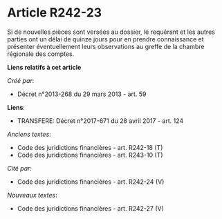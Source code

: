# Article R242-23

Si de nouvelles pièces sont versées au dossier, le requérant et les autres parties ont un délai de quinze jours pour en
prendre connaissance et présenter éventuellement leurs observations au greffe de la chambre régionale des comptes.

**Liens relatifs à cet article**

_Créé par_:

  - Décret n°2013-268 du 29 mars 2013 - art. 59

**Liens**:

  - TRANSFERE: Décret n°2017-671 du 28 avril 2017 - art. 124

_Anciens textes_:

  - Code des juridictions financières - art. R242-18 (T)
  - Code des juridictions financières - art. R243-10 (T)

_Cité par_:

  - Code des juridictions financières - art. R242-24 (V)

_Nouveaux textes_:

  - Code des juridictions financières - art. R242-27 (V)
